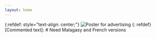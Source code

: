 ```yaml
---
layout: home
---
```

{:refdef: style="text-align: center;"}
![Poster for advertising]({{site.baseurl}}/images/madaPoster-2.png)
{: refdef}
[Commented  text]: # Need Malagasy and French versions